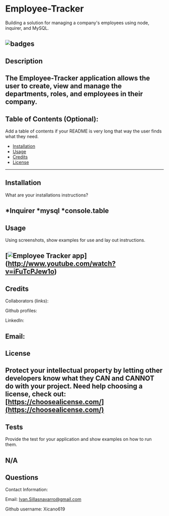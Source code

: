 # Employee-Tracker
Building a solution for managing a company's employees using node, inquirer, and MySQL.

## ![badges](https://img.shields.io/badge/license-MIT-green)

## Description 
The Employee-Tracker application allows the user to create, view and manage the departments, roles, and employees in their company.
---

## Table of Contents (Optional):
Add a table of contents if your README is very long that way the user finds what they need.

* [Installation](#installation)
* [Usage](#usage)
* [Credits](#credits)
* [License](#license)
---

## Installation
 What are your installations instructions? 
 
 *Inquirer
 *mysql
 *console.table
---

## Usage 
Using screenshots, show examples for use and lay out instructions.

[![Employee Tracker app](https://img.youtube.com/vi/iFuTcPJew1o/0.jpg)]
(http://www.youtube.com/watch?v=iFuTcPJew1o)
---

## Credits
Collaborators (links): 

Github profiles: 

LinkedIn: 

Email: 
----


## License
 Protect your intellectual property by letting other developers know what they CAN and CANNOT do with your project. 
Need help choosing a license, check out: [https://choosealicense.com/](https://choosealicense.com/)
---

## Tests 
Provide the test for your application and show examples on how to run them.


N/A
---

## Questions 

Contact Information: 

Email: Ivan.Sillasnavarro@gmail.com 

Github username: Xicano619

